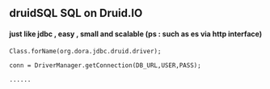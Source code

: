 ## druidSQL SQL on Druid.IO

#### just like jdbc , easy , small and scalable (ps : such as es via http interface)

```
Class.forName(org.dora.jdbc.druid.driver);

conn = DriverManager.getConnection(DB_URL,USER,PASS);

......

```
